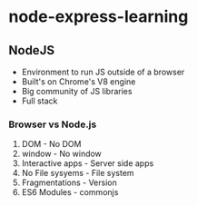 # node-express-learning

## NodeJS

- Environment to run JS outside of a browser
- Built's on Chrome's V8 engine
- Big community of JS libraries
- Full stack

### Browser vs Node.js

1. DOM - No DOM
2. window - No window
3. Interactive apps - Server side apps
4. No File sysyems - File system
5. Fragmentations - Version
6. ES6 Modules - commonjs
